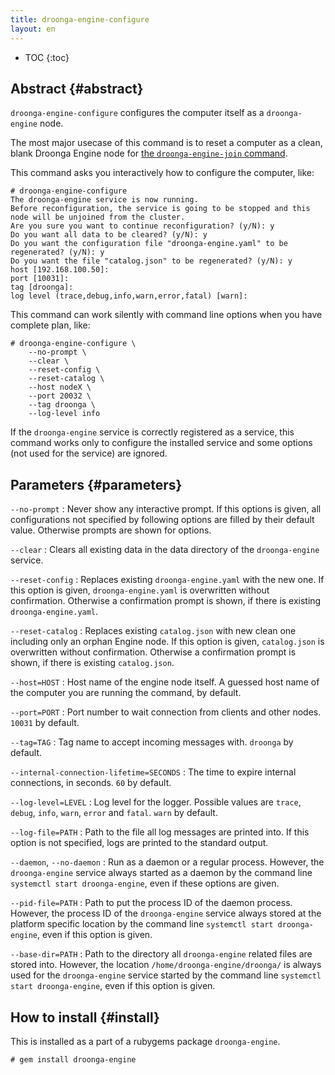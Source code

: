 ```yaml
---
title: droonga-engine-configure
layout: en
---
```


* TOC
{:toc}

## Abstract {#abstract}

`droonga-engine-configure` configures the computer itself as a `droonga-engine` node.

The most major usecase of this command is to reset a computer as a clean, blank Droonga Engine node for [the `droonga-engine-join` command](../droonga-engine-join/).

This command asks you interactively how to configure the computer, like:

~~~
# droonga-engine-configure
The droonga-engine service is now running.
Before reconfiguration, the service is going to be stopped and this node will be unjoined from the cluster.
Are you sure you want to continue reconfiguration? (y/N): y
Do you want all data to be cleared? (y/N): y
Do you want the configuration file "droonga-engine.yaml" to be regenerated? (y/N): y
Do you want the file "catalog.json" to be regenerated? (y/N): y
host [192.168.100.50]: 
port [10031]: 
tag [droonga]: 
log level (trace,debug,info,warn,error,fatal) [warn]: 
~~~

This command can work silently with command line options when you have complete plan, like:

~~~
# droonga-engine-configure \
    --no-prompt \
    --clear \
    --reset-config \
    --reset-catalog \
    --host nodeX \
    --port 20032 \
    --tag droonga \
    --log-level info
~~~

If the `droonga-engine` service is correctly registered as a service, this command works only to configure the installed service and some options (not used for the service) are ignored.


## Parameters {#parameters}

`--no-prompt`
: Never show any interactive prompt.
  If this options is given, all configurations not specified by following options are filled by their default value.
  Otherwise prompts are shown for options.

`--clear`
: Clears all existing data in the data directory of the `droonga-engine` service.

`--reset-config`
: Replaces existing `droonga-engine.yaml` with the new one.
  If this option is given, `droonga-engine.yaml` is overwritten without confirmation.
  Otherwise a confirmation prompt is shown, if there is existing `droonga-engine.yaml`.

`--reset-catalog`
: Replaces existing `catalog.json` with new clean one including only an orphan Engine node.
  If this option is given, `catalog.json` is overwritten without confirmation.
  Otherwise a confirmation prompt is shown, if there is existing `catalog.json`.

`--host=HOST`
: Host name of the engine node itself.
  A guessed host name of the computer you are running the command, by default.

`--port=PORT`
: Port number to wait connection from clients and other nodes.
  `10031` by default.

`--tag=TAG`
: Tag name to accept incoming messages with.
  `droonga` by default.

`--internal-connection-lifetime=SECONDS`
: The time to expire internal connections, in seconds.
  `60` by default.

`--log-level=LEVEL`
: Log level for the logger.
  Possible values are `trace`, `debug`, `info`, `warn`, `error` and `fatal`.
  `warn` by default.

`--log-file=PATH`
: Path to the file all log messages are printed into.
  If this option is not specified, logs are printed to the standard output.

`--daemon`, `--no-daemon`
: Run as a daemon or a regular process.
  However, the `droonga-engine` service always started as a daemon by the command line `systemctl start droonga-engine`, even if these options are given.

`--pid-file=PATH`
: Path to put the process ID of the daemon process.
  However, the process ID of the `droonga-engine` service always stored at the platform specific location by the command line `systemctl start droonga-engine`, even if this option is given.

`--base-dir=PATH`
: Path to the directory all `droonga-engine` related files are stored into.
  However, the location `/home/droonga-engine/droonga/` is always used for the `droonga-engine` service started by the command line `systemctl start droonga-engine`, even if this option is given.

## How to install {#install}

This is installed as a part of a rubygems package `droonga-engine`.

~~~
# gem install droonga-engine
~~~

